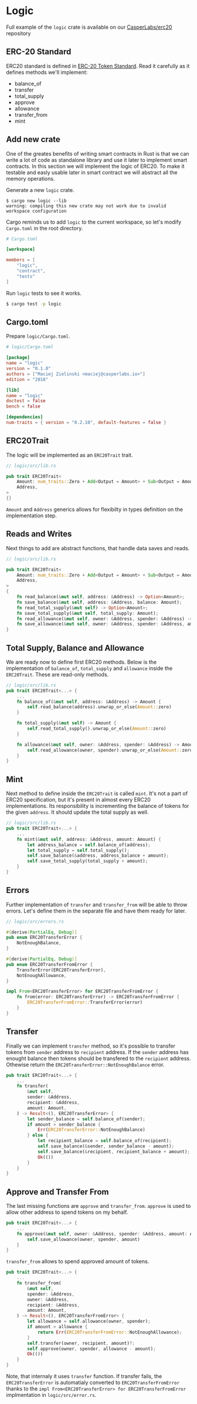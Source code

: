 # Logic

Full example of the `logic` crate is available on our [CasperLabs/erc20](https://github.com/CasperLabs/erc20/tree/master/logic) repository

## ERC-20 Standard
ERC20 standard is defined in [ERC-20 Token Standard](https://github.com/ethereum/EIPs/blob/master/EIPS/eip-20.md#). Read it carefully as it defines methods we'll implement:
* balance_of
* transfer
* total_supply
* approve
* allowance
* transfer_from
* mint

## Add new crate
One of the greates benefits of writing smart contracts in Rust is that we can write a lot of code as standalone library and use it later to implement smart contracts. In this section we will implement the logic of ERC20. To make it testable and easly usable later in smart contract we will abstract all the memory operations.

Generate a new `logic` crate.
```
$ cargo new logic --lib
warning: compiling this new crate may not work due to invalid workspace configuration
```
Cargo reminds us to add `logic` to the current workspace, so let's modify `Cargo.toml` in the root directory.
```toml
# Cargo.toml

[workspace]

members = [
    "logic",
    "contract",
    "tests"
]
```
Run `logic` tests to see it works.
```bash
$ cargo test -p logic
```

## Cargo.toml
Prepare `logic/Cargo.toml`.
```toml
# logic/Cargo.toml

[package]
name = "logic"
version = "0.1.0"
authors = ["Maciej Zielinski <maciej@casperlabs.io>"]
edition = "2018"

[lib]
name = "logic"
doctest = false
bench = false

[dependencies]
num-traits = { version = "0.2.10", default-features = false }
```

## ERC20Trait
The logic will be implemented as an `ERC20Trait` trait.
```rust
// logic/src/lib.rs

pub trait ERC20Trait<
    Amount: num_traits::Zero + Add<Output = Amount> + Sub<Output = Amount> + PartialOrd + Copy,
    Address,
>
{}
```
`Amount` and `Address` generics allows for flexibilty in types definition on the implementation step.

## Reads and Writes
Next things to add are abstract functions, that handle data saves and reads.
```rust
// logic/src/lib.rs

pub trait ERC20Trait<
    Amount: num_traits::Zero + Add<Output = Amount> + Sub<Output = Amount> + PartialOrd + Copy,
    Address,
>
{
    fn read_balance(&mut self, address: &Address) -> Option<Amount>;
    fn save_balance(&mut self, address: &Address, balance: Amount);
    fn read_total_supply(&mut self) -> Option<Amount>;
    fn save_total_supply(&mut self, total_supply: Amount);
    fn read_allowance(&mut self, owner: &Address, spender: &Address) -> Option<Amount>;
    fn save_allowance(&mut self, owner: &Address, spender: &Address, amount: Amount);
}
```

## Total Supply, Balance and Allowance
We are ready now to define first ERC20 methods. Below is the implementation of `balance_of`, `total_supply` and `allowance` inside the `ERC20Trait`. These are read-only methods.
```rust
// logic/src/lib.rs
pub trait ERC20Trait<...> {
    ...
    fn balance_of(&mut self, address: &Address) -> Amount {
        self.read_balance(address).unwrap_or_else(Amount::zero)
    }

    fn total_supply(&mut self) -> Amount {
        self.read_total_supply().unwrap_or_else(Amount::zero)
    }

    fn allowance(&mut self, owner: &Address, spender: &Address) -> Amount {
        self.read_allowance(owner, spender).unwrap_or_else(Amount::zero)
    }
}
```

## Mint
Next method to define inside the `ERC20Trait` is called `mint`. It's not a part of ERC20 specification, but it's present in almost every ERC20 implementations. Its responsibility is incrementing the balance of tokens for the given `address`. It should update the total supply as well.
```rust
// logic/src/lib.rs
pub trait ERC20Trait<...> {
    ...
    fn mint(&mut self, address: &Address, amount: Amount) {
        let address_balance = self.balance_of(address);
        let total_supply = self.total_supply();
        self.save_balance(&address, address_balance + amount);
        self.save_total_supply(total_supply + amount);
    }
}
```

## Errors
Further implementation of `transfer` and `transfer_from` will be able to throw errors. Let's define them in the separate file and have them ready for later.
```rust
// logic/src/errors.rs

#[derive(PartialEq, Debug)]
pub enum ERC20TransferError {
    NotEnoughBalance,
}

#[derive(PartialEq, Debug)]
pub enum ERC20TransferFromError {
    TransferError(ERC20TransferError),
    NotEnoughAllowance,
}

impl From<ERC20TransferError> for ERC20TransferFromError {
    fn from(error: ERC20TransferError) -> ERC20TransferFromError {
        ERC20TransferFromError::TransferError(error)
    }
}
```

## Transfer
Finally we can implement `transfer` method, so it's possible to transfer tokens from `sender` address to `recipient` address. If the `sender` address has enought balance then tokens should be transfered to the `recipient` address. Othewise return the `ERC20TransferError::NotEnoughBalance` error.
```rust
pub trait ERC20Trait<...> {
    ...
    fn transfer(
        &mut self,
        sender: &Address,
        recipient: &Address,
        amount: Amount,
    ) -> Result<(), ERC20TransferError> {
        let sender_balance = self.balance_of(sender);
        if amount > sender_balance {
            Err(ERC20TransferError::NotEnoughBalance)
        } else {
            let recipient_balance = self.balance_of(recipient);
            self.save_balance(&sender, sender_balance - amount);
            self.save_balance(&recipient, recipient_balance + amount);
            Ok(())
        }
    }
}
```

## Approve and Transfer From
The last missing functions are `approve` and `transfer_from`. `approve` is used to allow other address to spend tokens on my behalf.
```rust
pub trait ERC20Trait<...> {
    ...
    fn approve(&mut self, owner: &Address, spender: &Address, amount: Amount) {
        self.save_allowance(owner, spender, amount)
    }
}
```
`transfer_from` allows to spend approved amount of tokens.
```rust
pub trait ERC20Trait<...> {
    ...
    fn transfer_from(
        &mut self,
        spender: &Address,
        owner: &Address,
        recipient: &Address,
        amount: Amount,
    ) -> Result<(), ERC20TransferFromError> {
        let allowance = self.allowance(owner, spender);
        if amount > allowance {
            return Err(ERC20TransferFromError::NotEnoughAllowance);
        }
        self.transfer(owner, recipient, amount)?;
        self.approve(owner, spender, allowance - amount);
        Ok(())
    }
}
``` 
Note, that internaly it uses `transfer` function. If transfer fails, the `ERC20TransferError` is automatialy converted to `ERC20TransferFromError` thanks to the `impl From<ERC20TransferError> for ERC20TransferFromError` implmentation in `logic/src/error.rs`.

